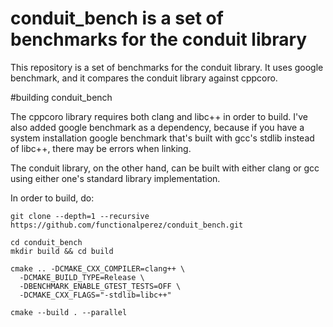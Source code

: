 # conduit_bench is a set of benchmarks for the conduit library

This repository is a set of benchmarks for the conduit library. It uses google benchmark,
and it compares the conduit library against cppcoro.

#building conduit_bench

The cppcoro library requires both clang and libc++ in order to build. I've also added
google benchmark as a dependency, because if you have a system installation google benchmark that's built with gcc's 
stdlib instead of libc++, there may be errors when linking. 

The conduit library, on the other hand, can be built with either clang or gcc using
either one's standard library implementation.


In order to build, do:
```
git clone --depth=1 --recursive https://github.com/functionalperez/conduit_bench.git

cd conduit_bench
mkdir build && cd build

cmake .. -DCMAKE_CXX_COMPILER=clang++ \
  -DCMAKE_BUILD_TYPE=Release \
  -DBENCHMARK_ENABLE_GTEST_TESTS=OFF \
  -DCMAKE_CXX_FLAGS="-stdlib=libc++"

cmake --build . --parallel
```
